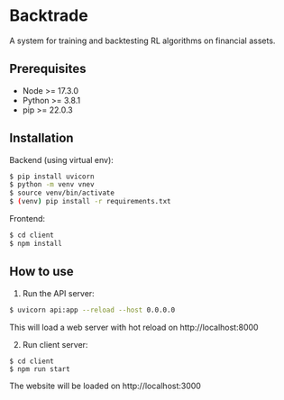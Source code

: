 # Backtrade

A system for training and backtesting RL algorithms on financial assets.

## Prerequisites
* Node >= 17.3.0
* Python >= 3.8.1
* pip >= 22.0.3

## Installation
Backend (using virtual env):
```sh
$ pip install uvicorn
$ python -m venv vnev
$ source venv/bin/activate
$ (venv) pip install -r requirements.txt
```

Frontend:
```sh
$ cd client
$ npm install
```

## How to use
1. Run the API server:
```sh
$ uvicorn api:app --reload --host 0.0.0.0
```
This will load a web server with hot reload on http://localhost:8000

2. Run client server:
```
$ cd client
$ npm run start
```
The website will be loaded on http://localhost:3000
